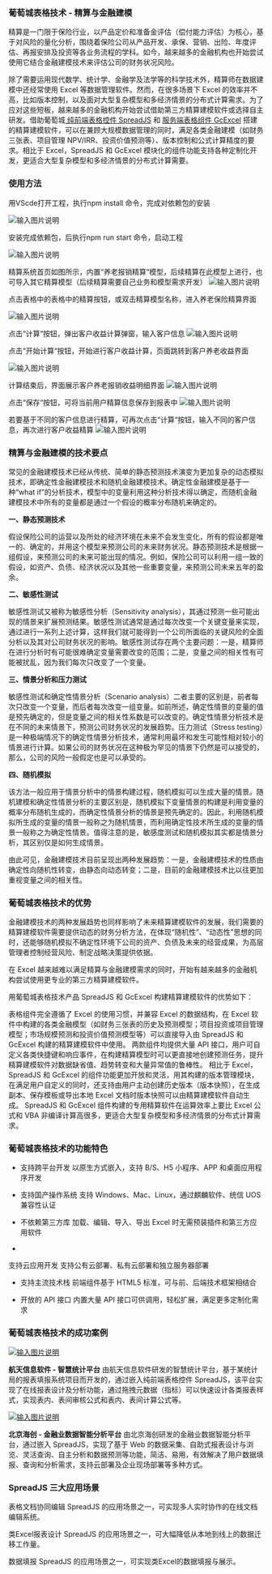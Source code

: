 ### 葡萄城表格技术 - 精算与金融建模

精算是一门限于保险行业，以产品定价和准备金评估（偿付能力评估）为核心，基于对风险的量化分析，围绕着保险公司从产品开发、承保、营销、出险、年度评估、再报安排及投资等各业务流程的学科。如今，越来越多的金融机构也开始尝试使用它结合金融建模技术来评估公司的财务状况风险。

除了需要运用现代数学、统计学、金融学及法学等的科学技术外，精算师在数据建模中还经常使用 Excel 等数据管理软件。然而，在很多场景下 Excel 的效率并不高，比如版本控制，以及面对大型复杂模型和多经济情景的分布式计算需求。为了应对这些短板，越来越多的金融机构开始尝试借助第三方精算建模软件或选择自主研发。借助葡萄城[ 纯前端表格控件 SpreadJS](https://www.grapecity.com.cn/developer/spreadjs) 和 [服务端表格组件 GcExcel](https://www.grapecity.com.cn/developer/grapecitydocuments/excel-java) 搭建的精算建模软件，可以在兼顾大规模数据管理的同时，满足各类金融建模（如财务三张表、项目管理 NPV/IRR、投资价值预测等）、版本控制和公式计算精度的要求。相比于 Excel，SpreadJS 和 GcExcel 模块化的组件功能支持各种定制化开发，更适合大型复杂模型和多经济情景的分布式计算需要。

### 使用方法

用VScde打开工程，执行npm install 命令，完成对依赖包的安装

![输入图片说明](%E5%9B%BE%E7%89%871.png)

安装完成依赖包，后执行npm run start 命令，启动工程

![输入图片说明](%E5%9B%BE%E7%89%872.png)

精算系统首页如图所示，内置“养老报销精算“模型，后续精算在此模型上进行，也可导入其它精算模型（后续精算需要自己业务和模型需求开发）
![输入图片说明](%E5%9B%BE%E7%89%873.png)

点击表格中的表格中的精算按钮，或双击精算模型名称，进入养老保险精算界面

![输入图片说明](%E5%9B%BE%E7%89%874.png)

点击“计算“按钮，弹出客户收益计算弹窗，输入客户信息
![输入图片说明](%E5%9B%BE%E7%89%875.png)

点击“开始计算“按钮，开始进行客户收益计算，页面跳转到客户养老收益界面

![输入图片说明](%E5%9B%BE%E7%89%876.png)

计算结束后，界面展示客户养老报销收益明细界面
![输入图片说明](%E5%9B%BE%E7%89%877.png)

点击“保存“按钮，可将当前用户精算信息保存到报表中
![输入图片说明](%E5%9B%BE%E7%89%878.png)

若要基于不同的客户信息进行精算，可再次点击“计算“按钮，输入不同的客户信息，再次进行客户收益精算
![输入图片说明](%E5%9B%BE%E7%89%879.png)

### 精算与金融建模的技术要点

常见的金融建模技术已经从传统、简单的静态预测技术演变为更加复杂的动态模拟技术，即确定性金融建模技术和随机金融建模技术。确定性金融建模是基于一种“what if”的分析技术，模型中的变量利用这种分析技术得以确定，而随机金融建模技术中所有的变量都是通过一个假设的概率分布随机来确定的。

 **一、静态预测技术** 

假设保险公司的运营以及所处的经济环境在未来不会发生变化，所有的假设都是唯一的、确定的，并用这个模型来预测公司的未来财务状况。静态预测技术是根据一组假设，来预测公司的未来可能出现的情况。例如，保险公司可以利用一组一致的假设，如资产、负债、经济状况以及其他一些重要变量，来预测公司未来五年的盈余。

 **二、敏感性测试** 

敏感性测试又被称为敏感性分析（Sensitivity analysis），其通过预测一些可能出现的情景来扩展预测结果。敏感性测试通常是通过每次改变一个关键变量来实现，通过进行一系列上述计算，这样我们就可能得到一个公司所面临的关键风险的全面分析以及其对公司财务状况的影响。敏感性测试存在两个主要问题：一是，精算师在进行分析时有可能很难确定变量需要改变的范围；二是，变量之间的相关性有可能被扰乱，因为我们每次只改变了一个变量。

 **三、情景分析和压力测试**
 
敏感性测试和确定性情景分析（Scenario analysis）二者主要的区别是，前者每次只改变一个变量，而后者每次改变一组变量。如前所述，确定性情景的变量的值是预先确定的，但是变量之间的相关性系数是可以改变的。确定性情景分析技术是在不同的未来情景下，预测公司财务状况的发展趋势。压力测试（Stress testing）是一种极端情况下的确定性情景分析技术，通常利用最坏和发生可能性相对较小的情景进行计算。如果公司的财务状况在这种极为罕见的情景下仍然是可以接受的，那么，公司的风险一般假定也是可以承受的。

 **四、随机模拟** 

该方法一般应用于情景分析中的情景构建过程，随机模拟可以生成大量的情景。随机建模和确定性情景分析的主要区别是，随机模拟下变量情景的构建是利用变量的概率分布随机生成的，而确定性情景分析的情景是预先确定的。因此，利用随机模拟所生成的变量的情景一般称之为随机情景，而利用确定性技术所生成的变量的情景一般称之为确定性情景。值得注意的是，敏感度测试和随机模拟其实都是情景分析，其区别仅是如何生成情景。

由此可见，金融建模技术目前呈现出两种发展趋势：一是，金融建模技术的性质由确定性向随机性转变，由静态向动态转变；二是，目前的金融建模技术比以往更加重视变量之间的相关性。

### 葡萄城表格技术的优势

金融建模技术的两种发展趋势也同样影响了未来精算建模软件的发展，我们需要的精算建模软件需要提供动态的财务分析方法，在体现“随机性”、“动态性”思想的同时，还能够随机模拟不确定性环境下公司的资产、负债及未来的经营成果，为高层管理者控制经营风险、制定战略决策提供依据。

在 Excel 越来越难以满足精算与金融建模需求的同时，开始有越来越多的金融机构尝试使用更专业的第三方精算建模软件。

用葡萄城表格技术产品 SpreadJS 和 GcExcel 构建精算建模软件的优势如下：

表格组件完全遵循了 Excel 的使用习惯，并兼容 Excel 的数据结构，在 Excel 软件中构建的各类金融模型（如财务三张表的历史及预测模型；项目投资或项目管理模型；市场规模预测和投资价值预测模型等）可以直接导入由 SpreadJS 和 GcExcel 构建的精算建模软件中使用。
两款组件均提供大量 API 接口，用户可自定义各类快捷键和响应事件，在构建精算模型时可以更直接地创建预测任务，提升精算建模软件对数据缺省值、趋势转变和大量异常值的鲁棒性。
相比于 Excel，SpreadJS 和 GcExcel 的组件功能更加开放和灵活，用其构建的版本管理模块，在满足用户自定义的同时，还支持由用户主动创建历史版本（版本快照），在生成副本、保存模板或导出本地 Excel 文档时版本快照可以由精算建模软件自动生成。
SpreadJS 和 GcExcel 组件构建的专用精算软件在运算效率上要比 Excel 公式和 VBA 非编译计算高很多，更适合大型复杂模型和多经济情景的分布式计算需求。

### 葡萄城表格技术的功能特色

- 支持跨平台开发
以原生方式嵌入，支持 B/S、H5 小程序、APP 和桌面应用程序开发

- 支持国产操作系统
支持 Windows、Mac、Linux，通过麒麟软件、统信 UOS 兼容性认证

- 不依赖第三方库
加载、编辑、导入、导出 Excel 时无需预装插件和第三方应用软件
- 
支持云应用开发
支持公有云部署、私有云部署和独立服务器部署

- 支持主流技术栈
前端组件基于 HTML5 标准，可与前、后端技术框架相结合

- 开放的 API 接口
内置大量 API 接口可供调用，轻松扩展，满足更多定制化需求

### 葡萄城表格技术的成功案例

[![输入图片说明](https://www.grapecity.com.cn/images/metalsmith/developer/casestudies/casestudies-htxxrj/pic05.png)](https://www.grapecity.com.cn/developer/casestudies/htxxrj)

 **航天信息软件 - 智慧统计平台** 
由航天信息软件研发的智慧统计平台，基于某统计局的报表填报系统项目而开发的，通过嵌入纯前端表格控件 SpreadJS，该平台实现了在线报表设计及分析功能，通过拖拽元数据（指标）可以快速设计各类报表样式，实现表内、表间审核公式和表内、表间计算公式等。

[![输入图片说明](https://www.grapecity.com.cn/images/metalsmith/developer/casestudies/casestudies-bjhc/pic02.png)](https://www.grapecity.com.cn/developer/casestudies/bjhc)

 **北京海创 - 金融业数据智能分析平台** 
由北京海创研发的金融业数据智能分析平台，通过嵌入 SpreadJS，实现了基于 Web 的数据采集、自助式报表设计与浏览、灵活查询、自主分析和数据预测等功能，简洁、易用，有效解决了用户数据填报、查询和分析需求，支持云部署及企业现场部署等多种方式。

### SpreadJS 三大应用场景

表格文档协同编辑
SpreadJS 的应用场景之一，可实现多人实时协作的在线文档编辑系统。

类Excel报表设计
SpreadJS 的应用场景之一，可大幅降低从本地到线上的数据迁移工作量。

数据填报
SpreadJS 的应用场景之一，可实现类Excel的数据填报与展示。